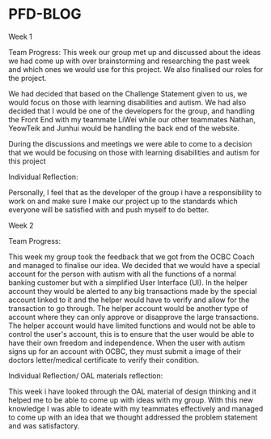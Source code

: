 # PFD-BLOG

Week 1

Team Progress:
This week our group met up and discussed about the ideas we had come up with over brainstorming and researching the past week and which ones we would use for this project. We also finalised our roles for the project. 

We had decided that based on the Challenge Statement given to us, we would focus on those with learning disabilities and autism. We had also decided that I would be one of the developers for the group, and handling the Front End with my teammate LiWei while our other teammates Nathan, YeowTeik and Junhui would be handling the back end of the website.

During the discussions and meetings we were able to come to a decision that we would be focusing on those with learning disabilities and autism for this project

Individual Reflection:

Personally, I feel that as the developer of the group i have a responsibility to work on and make sure I make our project up to the standards which everyone will be satisfied with and push myself to do better.





Week 2

Team Progress:

This week my group took the feedback that we got from the OCBC Coach and managed to finalise our idea. We decided that  we would have a special account for the person with autism with all the functions of a normal banking customer but with a simplified User Interface (UI). In the helper account they would be alerted to any big transactions made by the special account linked to it and the helper would have to verify and allow for the transaction to go through. The helper account would be another type of account where they can only approve or disapprove the large transactions. The helper account would have limited functions and would not be able to control the user's account, this is to ensure that the user would be able to have their own freedom and independence. When the user with autism signs up for an account with OCBC, they must submit a image of their doctors letter/medical certificate to verify their condition.

Individual Reflection/ OAL materials reflection:

This week i have looked through the OAL material of design thinking and it helped me to be able to come up with ideas with my group. With this new knowledge I was able to ideate with my teammates effectively and managed to come up with an idea that we thought addressed the problem statement and was satisfactory. 
